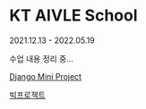 # KT AIVLE School

2021.12.13 - 2022.05.19

수업 내용 정리 중...

[Django Mini Project](https://github.com/jks5177/MiniProject1-DjangoWebApp_n.git)

[빅프로젝트](https://github.com/AIVLE-School-first-Big-Project/SketchDay.git)
